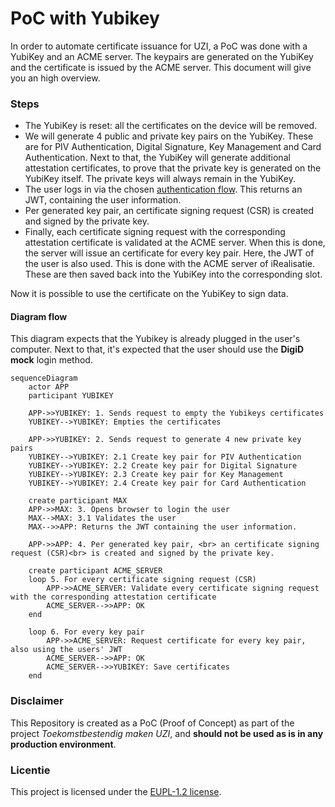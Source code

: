 # PoC with Yubikey

In order to automate certificate issuance for UZI, a PoC was done with a YubiKey and an ACME server. The keypairs are generated on the YubiKey and the certificate is issued by the ACME server. This document will give you an high overview.

### Steps

- The YubiKey is reset: all the certificates on the device will be removed.
- We will generate 4 public and private key pairs on the YubiKey. These are for PIV Authentication, Digital Signature, Key Management and Card Authentication. Next to that, the YubiKey will generate additional attestation certificates, to prove that the private key is generated on the YubiKey itself. The private keys will always remain in the YubiKey.
- The user logs in via the chosen [authentication flow](./AUTH_FLOW.md). This returns an JWT, containing the user information.
- Per generated key pair, an certificate signing request (CSR) is created and signed by the private key.
- Finally, each certificate signing request with the corresponding attestation certificate is validated at the ACME server. When this is done, the server will issue an certificate for every key pair. Here, the JWT of the user is also used. This is done with the ACME server of iRealisatie. These are then saved back into the YubiKey into the corresponding slot.

Now it is possible to use the certificate on the YubiKey to sign data.

#### Diagram flow

This diagram expects that the Yubikey is already plugged in the user's computer. Next to that, it's expected that the user should use the **DigiD mock** login method.

```mermaid
sequenceDiagram
    actor APP
    participant YUBIKEY

    APP->>YUBIKEY: 1. Sends request to empty the Yubikeys certificates
    YUBIKEY-->YUBIKEY: Empties the certificates

    APP->>YUBIKEY: 2. Sends request to generate 4 new private key pairs
    YUBIKEY-->YUBIKEY: 2.1 Create key pair for PIV Authentication
    YUBIKEY-->YUBIKEY: 2.2 Create key pair for Digital Signature
    YUBIKEY-->YUBIKEY: 2.3 Create key pair for Key Management
    YUBIKEY-->YUBIKEY: 2.4 Create key pair for Card Authentication

    create participant MAX
    APP->>MAX: 3. Opens browser to login the user
    MAX-->MAX: 3.1 Validates the user
    MAX-->>APP: Returns the JWT containing the user information.

    APP->>APP: 4. Per generated key pair, <br> an certificate signing request (CSR)<br> is created and signed by the private key.

    create participant ACME_SERVER
    loop 5. For every certificate signing request (CSR)
        APP->>ACME_SERVER: Validate every certificate signing request with the corresponding attestation certificate
        ACME_SERVER-->>APP: OK
    end

    loop 6. For every key pair
        APP->>ACME_SERVER: Request certificate for every key pair, also using the users' JWT
        ACME_SERVER-->>APP: OK
        ACME_SERVER-->>YUBIKEY: Save certificates
    end

```

### Disclaimer

This Repository is created as a PoC (Proof of Concept) as part of the project _Toekomstbestendig maken UZI_, and **should not be used as is in any production environment**.

### Licentie

This project is licensed under the [EUPL-1.2 license](./LICENSE.txt).
